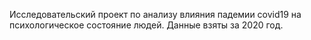Исследовательский проект по анализу влияния падемии covid19 на психологическое состояние людей. Данные взяты за 2020 год.
